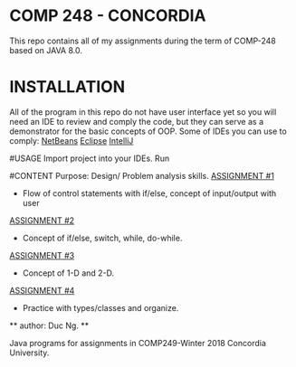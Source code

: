 # COMP 248 - CONCORDIA

This repo contains all of my assignments during the term of COMP-248 based on JAVA 8.0.

# INSTALLATION
All of the program in this repo do not have user interface yet so you will need an IDE to review and comply the code, but they can serve as a demonstrator for the basic concepts of OOP.
Some of IDEs you can use to comply:
[NetBeans](https://netbeans.org/)
[Eclipse](https://www.eclipse.org/downloads/)
[IntelliJ](https://www.jetbrains.com/idea/?fromMenu)

#USAGE
Import project into your IDEs.
Run

#CONTENT
Purpose: Design/ Problem analysis skills.
[ASSIGNMENT #1 ](https://github.com/DukeNgn/COMP248-OOP1/tree/master/Assignment%231)
* Flow of control statements with if/else, concept of input/output with user

[ASSIGNMENT #2](https://github.com/DukeNgn/COMP248-OOP1/tree/master/Assignment%232)
* Concept of if/else, switch, while, do-while.

[ASSIGNMENT #3](https://github.com/DukeNgn/COMP248-OOP1/tree/master/Assignment%233)
* Concept of 1-D and 2-D.

[ASSIGNMENT #4](https://github.com/DukeNgn/COMP248-OOP1/tree/master/Assignment%234)
* Practice with types/classes and organize.


** author: Duc Ng. **

Java programs for assignments in COMP249-Winter 2018 Concordia University.

